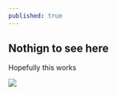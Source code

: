 ```yaml
---
published: true
---
```

## Nothign to see here

Hopefully this works

![](https://www.cesarsway.com/sites/newcesarsway/files/styles/large_article_preview/public/Common-dog-behaviors-explained.jpg?itok=FSzwbBoi)
